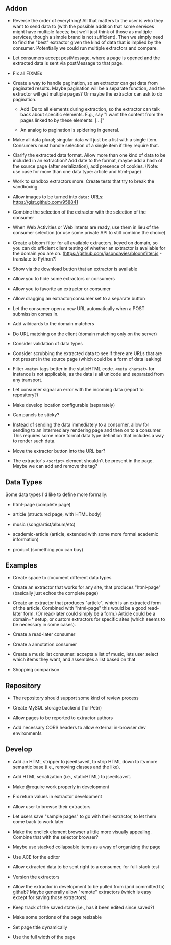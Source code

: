 ## Addon

* Reverse the order of everything!  All that matters to the user is who they want to send data to (with the possible addition that some services might have multiple facets; but we'll just think of those as multiple services, though a simple brand is not sufficient).  Then we simply need to find the "best" extractor given the kind of data that is implied by the consumer.  Potentially we could run multiple extractors and compare.

* Let consumers accept postMessage, where a page is opened and the extracted data is sent via postMessage to that page.

* Fix all FIXMEs

* Create a way to handle pagination, so an extractor can get data from paginated results.  Maybe pagination will be a separate function, and the extractor will get multiple pages?  Or maybe the extractor can ask to do pagination.

  - Add IDs to all elements during extraction, so the extractor can talk back about specific elements.  E.g., say "I want the content from the pages linked to by these elements: [...]"

  - An analog to pagination is spidering in general.

* Make all data plural; singular data will just be a list with a single item.  Consumers must handle selection of a single item if they require that.

* Clarify the extracted data format.  Allow more than one kind of data to be included in an extraction?  Add date to the format, maybe add a hash of the source page (after serialization), add presence of cookies.  (Note: use case for more than one data type: article and html-page)

* Work to sandbox extractors more.  Create tests that try to break the sandboxing.

* Allow images to be turned into `data:` URLs: https://gist.github.com/958841

* Combine the selection of the extractor with the selection of the consumer

* When Web Activities or Web Intents are ready, use them in lieu of the consumer selection (or use some private API to still combine the choice)

* Create a bloom filter for all available extractors, keyed on domain, so you can do efficient client testing of whether an extractor is available for the domain you are on. (https://github.com/jasondavies/bloomfilter.js - translate to Python?)

* Show via the download button that an extractor is available

* Allow you to hide some extractors or consumers

* Allow you to favorite an extractor or consumer

* Allow dragging an extractor/consumer set to a separate button

* Let the consumer open a new URL automatically when a POST submission comes in.

* Add wildcards to the domain matchers

* Do URL matching on the client (domain matching only on the server)

* Consider validation of data types

* Consider scrubbing the extracted data to see if there are URLs that are not present in the source page (which could be a form of data leaking)

* Filter `<meta>` tags better in the staticHTML code.  `<meta charset>` for instance is not applicable, as the data is all unicode and separated from any transport.

* Let consumer signal an error with the incoming data (report to repository?)

* Make develop location configurable (separately)

* Can panels be sticky?

* Instead of sending the data immediately to a consumer, allow for sending to an intermediary rendering page and then on to a consumer. This requires some more formal data type definition that includes a way to render such data.

* Move the extractor button into the URL bar?

* The extractor's `<script>` element shouldn't be present in the page. Maybe we can add and remove the tag?


## Data Types

Some data types I'd like to define more formally:

* html-page (complete page)

* article (structured page, with HTML body)

* music (song/artist/album/etc)

* academic-article (article, extended with some more formal academic information)

* product (something you can buy)


## Examples

* Create space to document different data types.

* Create an extractor that works for any site, that produces "html-page" (basically just echos the complete page)

* Create an extractor that produces "article", which is an extracted form of the article.  Combined with "html-page" this would be a good read-later form.  (Or read-later could simply be a form.)  Article could be a domain=* setup, or custom extractors for specific sites (which seems to be necessary in some cases).

* Create a read-later consumer

* Create a annotation consumer

* Create a music list consumer: accepts a list of music, lets user select which items they want, and assembles a list based on that

* Shopping comparison


## Repository

* The repository should support some kind of review process

* Create MySQL storage backend (for Petri)

* Allow pages to be reported to extractor authors

* Add necessary CORS headers to allow external in-browser dev environments


## Develop

* Add an HTML stripper to jseeitsaveit, to strip HTML down to its more semantic base (i.e., removing classes and the like).

* Add HTML serialization (i.e., staticHTML) to jseeitsaveit.

* Make @require work properly in development

* Fix return values in extractor development

* Allow user to browse their extractors

* Let users save "sample pages" to go with their extractor, to let them come back to work later

* Make the onclick element browser a little more visually appealing. Combine that with the selector browser?

* Maybe use stacked collapsable items as a way of organizing the page

* Use ACE for the editor

* Allow extracted data to be sent right to a consumer, for full-stack test

* Version the extractors

* Allow the extractor in development to be pulled from (and committed to) github?  Maybe generally allow "remote" extractors (which is easy except for saving those extractors).

* Keep track of the saved state (i.e., has it been edited since saved?)

* Make some portions of the page resizable

* Set page title dynamically

* Use the full width of the page
